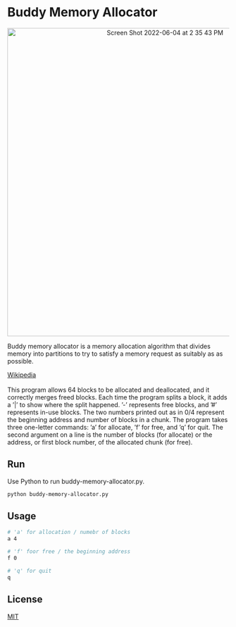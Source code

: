 # Buddy Memory Allocator

<p align="center">
  <img width="700" alt="Screen Shot 2022-06-04 at 2 35 43 PM" src="https://user-images.githubusercontent.com/36508771/171986046-112731a5-0b46-422f-bf50-1c3069c7b09e.png">
</p>
Buddy memory allocator is a memory allocation algorithm that divides memory into partitions to try to satisfy a memory request as suitably as as possible.

[Wikipedia](https://en.wikipedia.org/wiki/Buddy_memory_allocation)
<br>
<br>
This program allows 64 blocks to be allocated and deallocated, and it correctly merges freed blocks. Each time the program splits a block, it adds a ’|’ to show where the split happened. ’-’ represents free blocks, and ’#’ represents in-use blocks. The two numbers printed out as in 0/4 represent the beginning address and number of blocks in a chunk. The program takes three one-letter commands: ’a’ for allocate, ’f’ for free, and ’q’ for quit. The second argument on a line is the number of blocks (for allocate) or the address, or first block number, of the allocated chunk (for free).

## Run

Use Python to run buddy-memory-allocator.py.

```bash
python buddy-memory-allocator.py
```

## Usage

```bash
# 'a' for allocation / numebr of blocks
a 4

# 'f' foor free / the beginning address
f 0

# 'q' for quit
q
```

## License
[MIT](https://choosealicense.com/licenses/mit/)
